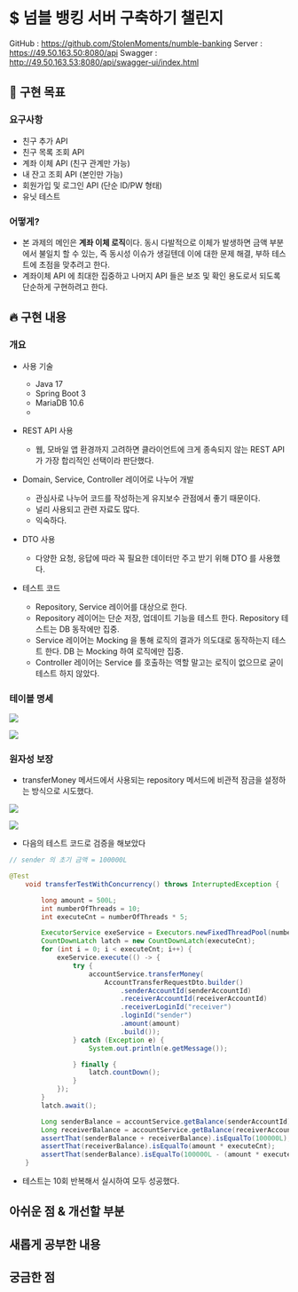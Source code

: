 # $ 넘블 뱅킹 서버 구축하기 챌린지

GitHub : https://github.com/StolenMoments/numble-banking
Server : https://49.50.163.50:8080/api
Swagger : http://49.50.163.53:8080/api/swagger-ui/index.html

## 🤔 구현 목표

### 요구사항
- 친구 추가 API
- 친구 목록 조회 API
- 계좌 이체 API (친구 관계만 가능)
- 내 잔고 조회 API (본인만 가능)
- 회원가입 및 로그인 API (단순 ID/PW 형태)
- 유닛 테스트


### 어떻게?
- 본 과제의 메인은 **계좌 이체 로직**이다. 동시 다발적으로 이체가 발생하면 금액 부분에서 불일치 할 수 있는, 즉 동시성 이슈가 생길텐데 이에 대한 문제 해결, 부하 테스트에 초점을 맞추려고 한다.
- 계좌이체 API 에 최대한 집중하고 나머지 API 들은 보조 및 확인 용도로서 되도록 단순하게 구현하려고 한다.

## 🔥 구현 내용

### 개요
- 사용 기술
    - Java 17
    - Spring Boot 3
    - MariaDB 10.6
    -
- REST API 사용
    - 웹, 모바일 앱 환경까지 고려하면 클라이언트에 크게 종속되지 않는 REST API 가 가장 합리적인 선택이라 판단했다.

- Domain, Service, Controller 레이어로 나누어 개발
    - 관심사로 나누어 코드를 작성하는게 유지보수 관점에서 좋기 때문이다.
    - 널리 사용되고 관련 자료도 많다.
    - 익숙하다.

- DTO 사용
    - 다양한 요청, 응답에 따라 꼭 필요한 데이터만 주고 받기 위해 DTO 를 사용했다.

- 테스트 코드
    - Repository, Service 레이어를 대상으로 한다.
    - Repository 레이어는 단순 저장, 업데이트 기능을 테스트 한다. Repository 테스트는 DB 동작에만 집중.
    - Service 레이어는 Mocking 을 통해 로직의 결과가 의도대로 동작하는지 테스트 한다. DB 는 Mocking 하여 로직에만 집중.
    - Controller 레이어는 Service 를 호출하는 역할 말고는 로직이 없으므로 굳이 테스트 하지 않았다.

### 테이블 명세

![](https://i.imgur.com/AsAxTVY.png)


![](https://i.imgur.com/9xfmgDf.png)



### 원자성 보장

- transferMoney 메서드에서 사용되는 repository 메서드에 비관적 잠금을 설정하는 방식으로 시도했다.

![](https://i.imgur.com/D5GW10B.png)

![](https://i.imgur.com/gF1k4ze.png)


- 다음의 테스트 코드로 검증을 해보았다

```java
// sender 의 초기 금액 = 100000L

@Test
    void transferTestWithConcurrency() throws InterruptedException {

        long amount = 500L;
        int numberOfThreads = 10;
        int executeCnt = numberOfThreads * 5;

        ExecutorService exeService = Executors.newFixedThreadPool(numberOfThreads);
        CountDownLatch latch = new CountDownLatch(executeCnt);
        for (int i = 0; i < executeCnt; i++) {
            exeService.execute(() -> {
                try {
                    accountService.transferMoney(
                        AccountTransferRequestDto.builder()
                            .senderAccountId(senderAccountId)
                            .receiverAccountId(receiverAccountId)
                            .receiverLoginId("receiver")
                            .loginId("sender")
                            .amount(amount)
                            .build());
                } catch (Exception e) {
                    System.out.println(e.getMessage());

                } finally {
                    latch.countDown();
                }
            });
        }
        latch.await();

        Long senderBalance = accountService.getBalance(senderAccountId);
        Long receiverBalance = accountService.getBalance(receiverAccountId);
        assertThat(senderBalance + receiverBalance).isEqualTo(100000L);
        assertThat(receiverBalance).isEqualTo(amount * executeCnt);
        assertThat(senderBalance).isEqualTo(100000L - (amount * executeCnt));
    }
```

- 테스트는 10회 반복해서 실시하여 모두 성공했다.


## 아쉬운 점 & 개선할 부분

## 새롭게 공부한 내용

## 궁금한 점
